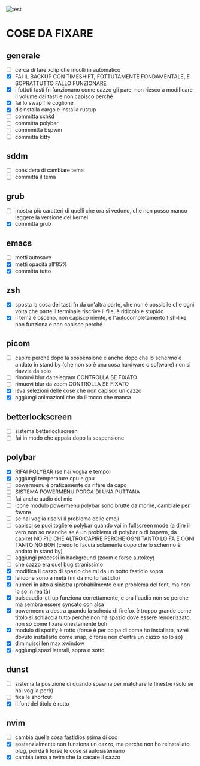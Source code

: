 ![test](../waterfalls.jpg)

# COSE DA FIXARE

## generale

- [ ] cerca di fare xclip che incolli in automatico
- [x] FAI IL BACKUP CON TIMESHIFT, FOTTUTAMENTE FONDAMENTALE, E SOPRATTUTTO FALLO FUNZIONARE
- [x] i fottuti tasti fn funzionano come cazzo gli pare, non riesco a modificare il volume dai tasti e non capisco perché
- [x] fai lo swap file coglione
- [x] disinstalla cargo e installa rustup
- [ ] committa sxhkd
- [ ] committa polybar
- [ ] commmitta bspwm
- [ ] committa kitty

## sddm

- [ ] considera di cambiare tema
- [ ] committa il tema

## grub

- [ ] mostra più caratteri di quelli che ora si vedono, che non posso manco leggere la versione del kernel
- [x] committa grub

## emacs

- [ ] metti autosave
- [x] metti opacità all'85%
- [x] committa tutto

## zsh

- [x] sposta la cosa dei tasti fn da un'altra parte, che non è possibile che ogni volta che parte il terminale riscrive il file, è ridicolo e stupido
- [x] il tema è osceno, non capisco niente, e l'autocompletamento fish-like non funziona e non capisco perché

## picom

- [ ] capire perché dopo la sospensione e anche dopo che lo schermo è andato in stand by (che non so è una cosa hardware o software) non si riavvia da solo
- [ ] rimouvi blur da telegram CONTROLLA SE FIXATO
- [ ] rimuovi blur da zoom CONTROLLA SE FIXATO
- [x] leva selezioni delle cose che non capisco un cazzo
- [x] aggiungi animazioni che da il tocco che manca

## betterlockscreen

- [ ] sistema betterlockscreen
- [ ] fai in modo che appaia dopo la sospensione

## polybar

- [x] RIFAI POLYBAR (se hai voglia e tempo)
- [x] aggiungi temperature cpu e gpu
- [ ] powermenu è praticamente da rifare da capo
- [ ] SISTEMA POWERMENU PORCA DI UNA PUTTANA
- [ ] fai anche audio del mic
- [ ] icone modulo powermenu polybar sono brutte da morire, cambiale per favore
- [ ] se hai voglia risolvi il problema delle emoji
- [ ] capisci se puoi togliere polybar quando vai in fullscreen mode (a dire il vero non so neanche se è un problema di polybar o di bspwm, da capire) NO PIÙ CHE ALTRO CAPIRE PERCHE OGNI TANTO LO FA E OGNI TANTO NO BOH (credo lo faccia solamente dopo che lo schermo è andato in stand by)
- [ ] aggiungi processi in background (zoom e forse autokey)
- [ ] che cazzo era quel bug stranissimo
- [x] modifica il cazzo di spazio che mi da un botto fastidio sopra
- [x] le icone sono a metà (mi da molto fastidio)
- [x] numeri in alto a sinistra (probabilmente è un problema del font, ma non lo so in realtà)
- [x] pulseaudio-ctl up funziona correttamente, e ora l'audio non so perche ma sembra essere syncato con alsa
- [x] powermenu a destra quando la scheda di firefox è troppo grande come titolo si schiaccia tutto perche non ha spazio dove essere renderizzato, non so come fixare onestamente boh
- [x] modulo di spotify è rotto (forse è per colpa di come ho installato, avrei dovuto installarlo come snap, o forse non c'entra un cazzo no lo so)
- [x] diminuisci len max xwindow
- [x] aggiungi spazi laterali, sopra e sotto

## dunst

- [ ] sistema la posizione di quando spawna per matchare le finestre (solo se hai voglia però)
- [ ] fixa le shortcut
- [x] il font del titolo è rotto

## nvim

- [ ] cambia quella cosa fastidiosissima di coc
- [x] sostanzialmente non funziona un cazzo, ma perche non ho reinstallato plug, poi da li forse le cose si autosistemano
- [x] cambia tema a nvim che fa cacare il cazzo
